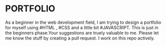 # PORTFOLIO
As a beginner in the web development field, I am trying to design a portfolio for myself using #HTML , #CSS and a little bit #JAVASCRIPT. This is just in the beginners phase.Your suggestions are truely valuable to me. Please let me know the stuff by creating a pull request. I work on this repo actively.
